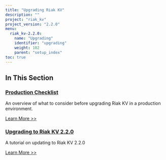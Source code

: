 ```yaml
---
title: "Upgrading Riak KV"
description: ""
project: "riak_kv"
project_version: "2.2.0"
menu:
  riak_kv-2.2.0:
    name: "Upgrading"
    identifier: "upgrading"
    weight: 102
    parent: "setup_index"
toc: true
---
```


[upgrade checklist]: ./checklist
[upgrade version]: ./version
[upgrade cluster]: ./cluster
[upgrade mdc]: ./multi-datacenter
[upgrade search]: ./search

## In This Section

### [Production Checklist][upgrade checklist]

An overview of what to consider before upgrading Riak KV in a production environment.

[Learn More >>][upgrade checklist]

### [Upgrading to Riak KV 2.2.0][upgrade version]

A tutorial on updating to Riak KV 2.2.0

[Learn More >>][upgrade version]